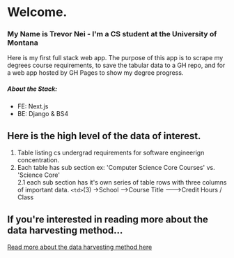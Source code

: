 # Welcome.

### My Name is Trevor Nei - I'm a CS student at the University of Montana

Here is my first full stack web app. The purpose of this app is to
scrape my degrees course requirements, to save the tabular data to a GH repo,
and for a web app hosted by GH Pages to show my degree progress.

##### About the Stack:

- FE: Next.js
- BE: Django & BS4

## Here is the high level of the data of interest.

1. Table listing cs undergrad requirements for software engineerign
   concentration.
2. Each table has sub section ex: 'Computer Science Core Courses' vs. 'Science
   Core'  
   2.1 each sub section has it's own series of table rows with three columns of
   important data. `<td>`(3) ->School -->Course Title --->Credit Hours / Class

## If you're interested in reading more about the data harvesting method...

[Read more about the data harvesting method here](data_schema/Data_Schema.md)
